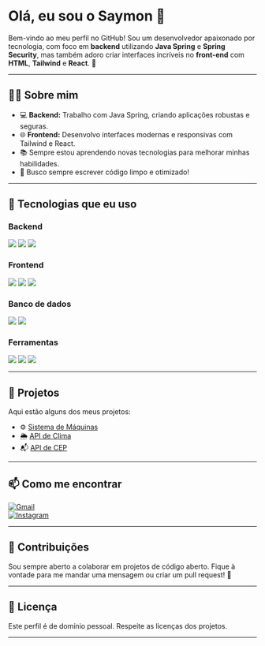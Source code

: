 # Olá, eu sou o Saymon 👋

Bem-vindo ao meu perfil no GitHub! Sou um desenvolvedor apaixonado por tecnologia, com foco em **backend** utilizando **Java Spring** e **Spring Security**, mas também adoro criar interfaces incríveis no **front-end** com **HTML**, **Tailwind** e **React**. 🚀

---

## 🧑‍💻 Sobre mim

- 💻 **Backend:** Trabalho com Java Spring, criando aplicações robustas e seguras.
- 🌐 **Frontend:** Desenvolvo interfaces modernas e responsivas com Tailwind e React.
- 📚 Sempre estou aprendendo novas tecnologias para melhorar minhas habilidades.
- 🎯 Busco sempre escrever código limpo e otimizado!

---

## 🚀 Tecnologias que eu uso  

### **Backend**  
<p align="left">
  <img src="https://img.shields.io/badge/-Java-007396?style=for-the-badge&logo=openjdk&logoColor=white" />
  <img src="https://img.shields.io/badge/-Spring-6DB33F?style=for-the-badge&logo=spring&logoColor=white" />
  <img src="https://img.shields.io/badge/-Spring%20Security-6DB33F?style=for-the-badge&logo=springsecurity&logoColor=white" />
</p>

### **Frontend**  
<p align="left">
  <img src="https://img.shields.io/badge/-HTML5-E34F26?style=for-the-badge&logo=html5&logoColor=white" />
  <img src="https://img.shields.io/badge/-Tailwind%20CSS-06B6D4?style=for-the-badge&logo=tailwindcss&logoColor=white" />
  <img src="https://img.shields.io/badge/-React-61DAFB?style=for-the-badge&logo=react&logoColor=white" />
</p>

### **Banco de dados**  
<p align="left">
  <img src="https://img.shields.io/badge/-MySQL-4479A1?style=for-the-badge&logo=mysql&logoColor=white" />
  <img src="https://img.shields.io/badge/-PostgreSQL-336791?style=for-the-badge&logo=postgresql&logoColor=white" />
</p>

### **Ferramentas**  
<p align="left">
  <img src="https://img.shields.io/badge/-Git-F05032?style=for-the-badge&logo=git&logoColor=white" />
  <img src="https://img.shields.io/badge/-Docker-2496ED?style=for-the-badge&logo=docker&logoColor=white" />
  <img src="https://img.shields.io/badge/-Vite-646CFF?style=for-the-badge&logo=vite&logoColor=white" />
</p>

---

## 📂 Projetos

Aqui estão alguns dos meus projetos:

- ⚙️ [Sistema de Máquinas](https://github.com/SaymonTheDev7/MachineSystem)  
- 🌦️ [API de Clima](https://apiconsulweather.vercel.app)  
- 📬 [API de CEP](https://apiconsultcep.vercel.app)  

---

## 📫 Como me encontrar  

[![Gmail](https://img.shields.io/badge/-saymonoliveiracastro@gmail.com-D14836?style=for-the-badge&logo=gmail&logoColor=white)](mailto:saymonoliveiracastro@gmail.com)  
[![Instagram](https://img.shields.io/badge/-@oliveirasaymonn-E4405F?style=for-the-badge&logo=instagram&logoColor=white)](https://instagram.com/oliveirasaymonn)  

---

## 🤝 Contribuições

Sou sempre aberto a colaborar em projetos de código aberto. Fique à vontade para me mandar uma mensagem ou criar um pull request! 🚀

---

## 📜 Licença

Este perfil é de domínio pessoal. Respeite as licenças dos projetos.

---
